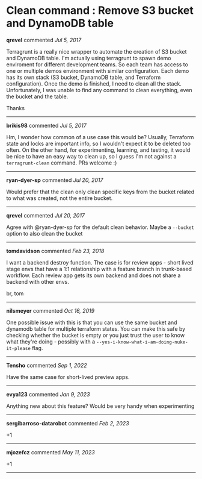 # Clean command : Remove S3 bucket and DynamoDB table

**qrevel** commented *Jul 5, 2017*

Terragrunt is a really nice wrapper to automate the creation of S3 bucket and DynamoDB table.
I'm actually using terragrunt to spawn demo enviroment for different development teams. So each team has access to one or multiple demos environment with similar configuration.
Each demo has its own stack (S3 bucket, DynamoDB table, and Terraform configuration).
Once the demo is finished, I need to clean all the stack.
Unfortunately, I was unable to find any command to clean everything, even the bucket and the table.

Thanks
<br />
***


**brikis98** commented *Jul 5, 2017*

Hm, I wonder how common of a use case this would be? Usually, Terraform state and locks are important info, so I wouldn't expect it to be deleted too often. On the other hand, for experimenting, learning, and testing, it would be nice to have an easy way to clean up, so I guess I'm not against a `terragrunt-clean` command. PRs welcome :)
***

**ryan-dyer-sp** commented *Jul 20, 2017*

Would prefer that the clean only clean specific keys from the bucket related to what was created, not the entire bucket.
***

**qrevel** commented *Jul 20, 2017*

Agree with @ryan-dyer-sp for the default clean behavior. Maybe a `--bucket` option to also clean the bucket
***

**tomdavidson** commented *Feb 23, 2018*

I want a backend destroy function. The case is for review apps - short lived stage envs that have a 1:1 relationship with a feature branch in trunk-based workflow. Each review app gets its own backend and does not share a backend with other envs. 

br, tom


***

**nilsmeyer** commented *Oct 16, 2019*

One possible issue with this is that you can use the same bucket and dynamodb table for multiple terraform states. You can make this safe by checking whether the bucket is empty or you just trust the user to know what they're doing - possibly with a `--yes-i-know-what-i-am-doing-nuke-it-please` flag. 
***

**Tensho** commented *Sep 1, 2022*

Have the same case for short-lived preview apps.
***

**evya123** commented *Jan 9, 2023*

Anything new about this feature? Would be very handy when experimenting 
***

**sergibarroso-datarobot** commented *Feb 2, 2023*

+1
***

**mjozefcz** commented *May 11, 2023*

+1
***

